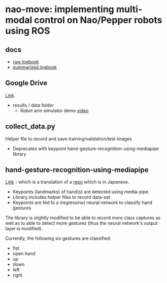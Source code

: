 # nao-move: implementing multi-modal control on Nao/Pepper robots using ROS
## docs
- [raw logbook](https://github.com/stdcout42/nao-move/blob/main/docs/raw_logbook.md)
- [summarized logbook](https://github.com/stdcout42/nao-move/blob/main/docs/logbook.md)


## Google Drive
[Link](https://drive.google.com/drive/folders/15IWhDwY0hzxDpBRG4-ujRWeK-qrg7z2i?usp=sharing)

- results / data folder
    - Robot arm simulator demo [video](https://drive.google.com/file/d/1QnhcysKL1fhK-SB1o6wS4MHmiphN7qrs/view)

## collect_data.py
Helper file to record and save training/validation/test images
- Deprecates with keypoint hand-gesture-recognition-using-mediapipe library

## hand-gesture-recognition-using-mediapipe
[Link](https://github.com/kinivi/hand-gesture-recognition-mediapipe) - which is a translation of a [repo](https://github.com/Kazuhito00/hand-gesture-recognition-using-mediapipe) which is in Japanese. 
- Keypoints (landmarks) of hand(s) are detected using media-pipe
- Library includes helper files to record data-set
- Keypoints are fed to a (regressino) neural network to classify hand gestures

The library is slightly modified to be able to record more class captures as well as to able to detect more gestures (thus the neural network's output layer is modified).

Currently, the following six gestures are classified:
- fist
- open hand
- up
- down
- left 
- right
